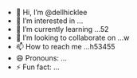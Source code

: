 - 👋 Hi, I’m @dellhicklee
- 👀 I’m interested in ...
- 🌱 I’m currently learning ...52
- 💞️ I’m looking to collaborate on ...w
- 📫 How to reach me ...h53455
- 😄 Pronouns: ...
- ⚡ Fun fact: ...

<!---
dellhicklee/dellhicklee is a ✨ special ✨ repository because its `README.md` sdf(this file) appears on your GitHub profile.
You can click the Preview link to take a look at your changes.45
--->
